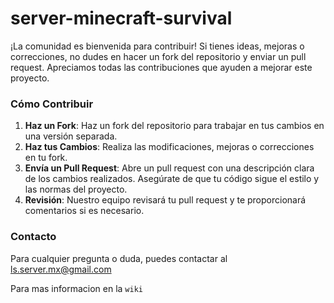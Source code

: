 # server-minecraft-survival
¡La comunidad es bienvenida para contribuir! Si tienes ideas, mejoras o correcciones, no dudes en hacer un fork del repositorio y enviar un pull request. Apreciamos todas las contribuciones que ayuden a mejorar este proyecto.

### Cómo Contribuir

1. **Haz un Fork**: Haz un fork del repositorio para trabajar en tus cambios en una versión separada.
2. **Haz tus Cambios**: Realiza las modificaciones, mejoras o correcciones en tu fork.
3. **Envía un Pull Request**: Abre un pull request con una descripción clara de los cambios realizados. Asegúrate de que tu código sigue el estilo y las normas del proyecto.
4. **Revisión**: Nuestro equipo revisará tu pull request y te proporcionará comentarios si es necesario.

### Contacto

Para cualquier pregunta o duda, puedes contactar al ls.server.mx@gmail.com

Para mas informacion en la `wiki`
